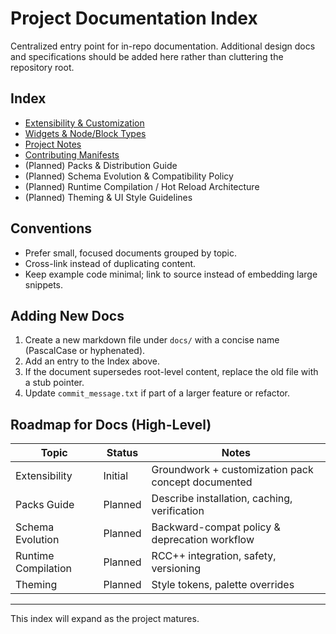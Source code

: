 # Project Documentation Index

Centralized entry point for in-repo documentation. Additional design docs and specifications should be added here rather than cluttering the repository root.

## Index

- [Extensibility & Customization](./EXTENSIBILITY.md)
- [Widgets & Node/Block Types](./Nodes.md)
- [Project Notes](./Notes.md)
- [Contributing Manifests](./ContributingManifests.md)
- (Planned) Packs & Distribution Guide
- (Planned) Schema Evolution & Compatibility Policy
- (Planned) Runtime Compilation / Hot Reload Architecture
- (Planned) Theming & UI Style Guidelines

## Conventions

- Prefer small, focused documents grouped by topic.
- Cross-link instead of duplicating content.
- Keep example code minimal; link to source instead of embedding large snippets.

## Adding New Docs

1. Create a new markdown file under `docs/` with a concise name (PascalCase or hyphenated).
2. Add an entry to the Index above.
3. If the document supersedes root-level content, replace the old file with a stub pointer.
4. Update `commit_message.txt` if part of a larger feature or refactor.

## Roadmap for Docs (High-Level)

| Topic | Status | Notes |
|-------|--------|-------|
| Extensibility | Initial | Groundwork + customization pack concept documented |
| Packs Guide | Planned | Describe installation, caching, verification |
| Schema Evolution | Planned | Backward-compat policy & deprecation workflow |
| Runtime Compilation | Planned | RCC++ integration, safety, versioning |
| Theming | Planned | Style tokens, palette overrides |

---
This index will expand as the project matures.
